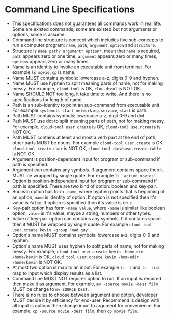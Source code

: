 # Command Line Specifications

* This specifications does not guarantees all commands work in real life. Some
  are existed commands, some are existed but not arguments or options,
  some is assume.
* Command line structure is concept which includes five sub-concepts to run a
  computer program: `name`, `path`, `argument`, `option` and `structure`.
* Structure is `name path? argument* option*`, mean that `name` is required,
  `path` appears zero or one time, `argument` appears zero or many times,
  `options` appears zero or many times.
* Name is an identity to invoke an executable unit from terminal. For example
  `ls movie`, `cp` is name.
* Name MUST contains symbols: lowercase a-z, digits 0-9 and hyphen.
* Name MUST use hyphen to split meaning parts of name, not for making messy.
  For example, `cloud-tool` is OK, `clou-dtool` is NOT OK.
* Name SHOULD NOT too long, it take time to write. And there is no
  specifications for length of name.
* Path is an sub-identity to point an sub-command from executable unit. For
  example `systemctl start networking.service`, `start` is path.
* Path MUST contains symbols: lowercase a-z, digit 0-9 and dot.
* Path MUST use dot to split meaning parts of path, not for making messy. For
  example, `cloud-tool user.create` is OK, `cloud-tool use.rcreate` is NOT OK.
* Path MUST contains at least and most a verb part at the end of path, other
  parts MUST be nouns. For example `cloud-tool user.create` is OK, `cloud-tool
  create.user` is NOT OK, `cloud-tool database.create.table` is NOT OK.
* Argument is position-dependent input for program or sub-command if path is
  specified.
* Argument can contains any symbols. If argument contains space then it MUST
  be wrapped by single quote. For example `ls 'action movies'`
* Option is position-independent input for program or sub-command if path is
  specified. There are two kind of option: boolean and key-pair.
* Boolean option has form `-name`, where hyphen points that is beginning of an
  option, `name` is identity of option. If option is not specified then it's
  value is `false`. If option is specified then it's value is `true`.
* Key-pair option has form `-name value`, where `-name` is similar like
  boolean option, `value` is it's value, maybe a string, numbers or other types.
* Value of key-pair option can contains any symbols. If it contains space then
  it MUST be wrapped by single quote. For example `cloud-tool user.create
  kevin -group 'mad guy'`.
* Option's name MUST contains symbols: lowercase a-z, digits 0-9 and
  hyphen.
* Option's name MUST uses hyphen to split parts of name, not for making messy.
  For example, `cloud-tool user.create kevin -home-dir /home/kevin` is OK,
  `cloud tool user.create kevin -hom-edir /home/kevin` is NOT OK.
* At most two option is map to an input. For example `ls -l` and `ls -list`
  map to input which display results as a list.
* Command line MUST NOT requires option to run. If an input is required then
  make it as argument. For example, `mv -source movie -dest film` MUST be
  change to `mv SOURCE DEST`.
* There is no rules to choose between argument and option, developer MUST
  decide it by efficiency for end-user. Recommend is design with all input is
  options then change input to argument for convenience. For example, `cp
  -source movie -dest film`, then `cp movie film`.
